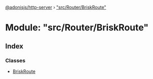 [@adonisjs/http-server](../README.md) › ["src/Router/BriskRoute"](_src_router_briskroute_.md)

# Module: "src/Router/BriskRoute"

## Index

### Classes

* [BriskRoute](../classes/_src_router_briskroute_.briskroute.md)
